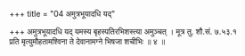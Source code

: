 +++
title = "04 अमुत्रभूयादधि यद्"

+++
अमुत्रभूयादधि यद् यमस्य बृहस्पतिरभिशस्त्या अमुञ्चत् । मूत्र तु. शौ.सं. ७.५३.१  
प्रति मृत्युमौहतामश्विना ते देवानामग्ने भिषजा शचीभिः ॥ ४ ॥